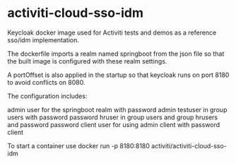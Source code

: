 # activiti-cloud-sso-idm

Keycloak docker image used for Activiti tests and demos as a reference sso/idm implementation.

The dockerfile imports a realm named springboot from the json file so that the built image is configured with these realm settings.

A portOffset is also applied in the startup so that keycloak runs on port 8180 to avoid conflicts on 8080.

The configuration includes:

admin user for the springboot realm with password admin
testuser in group users with password password
hruser in group users and group hrusers and password password
client user for using admin client with password client

To start a container use docker run -p 8180:8180 activiti/activiti-cloud-sso-idm